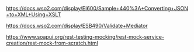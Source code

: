 

https://docs.wso2.com/display/EI600/Sample+440%3A+Converting+JSON+to+XML+Using+XSLT

https://docs.wso2.com/display/ESB490/Validate+Mediator

https://www.soapui.org/rest-testing-mocking/rest-mock-service-creation/rest-mock-from-scratch.html

